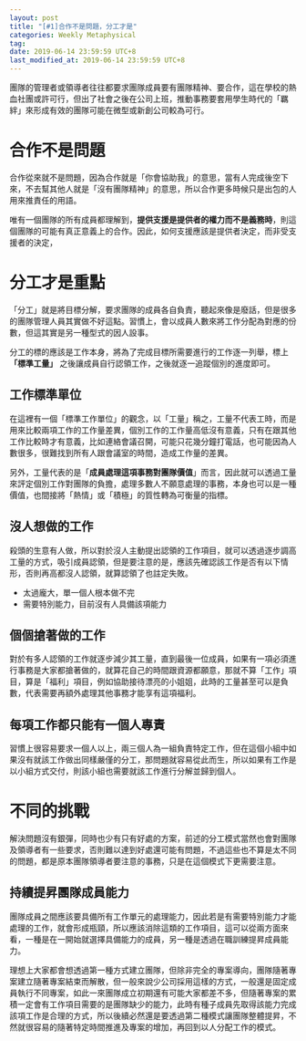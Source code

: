 ```yaml
---
layout: post
title: "[#1]合作不是問題，分工才是"
categories: Weekly Metaphysical
tag: 
date: 2019-06-14 23:59:59 UTC+8 
last_modified_at: 2019-06-14 23:59:59 UTC+8 
---
```


團隊的管理者或領導者往往都要求團隊成員要有團隊精神、要合作，這在學校的熱血社團或許可行，但出了社會之後在公司上班，推動事務要套用學生時代的「羈絆」來形成有效的團隊可能在微型或新創公司較為可行。

# 合作不是問題
合作從來就不是問題，因為合作就是「你會協助我」的意思，當有人完成後空下來，不去幫其他人就是「沒有團隊精神」的意思，所以合作更多時候只是出包的人用來推責任的用語。  

唯有一個團隊的所有成員都理解到，**提供支援是提供者的權力而不是義務時**，則這個團隊的可能有真正意義上的合作。因此，如何支援應該是提供者決定，而非受支援者的決定，

# 分工才是重點
「分工」就是將目標分解，要求團隊的成員各自負責，聽起來像是廢話，但是很多的團隊管理人員其實做不好這點。習慣上，會以成員人數來將工作分配為對應的份數，但這其實是另一種型式的因人設事。 

分工的標的應該是工作本身，將為了完成目標所需要進行的工作逐一列舉，標上 **「標準工量」** 之後讓成員自行認領工作，之後就逐一追蹤個別的進度即可。

## 工作標準單位
在這裡有一個「標準工作單位」的觀念，以「工量」稱之，工量不代表工時，而是用來比較兩項工作的工作量差異，個別工作的工作量高低沒有意義，只有在跟其他工作比較時才有意義，比如連絡會議召開，可能只花幾分鐘打電話，也可能因為人數很多，很難找到所有人跟會議室的時間，造成工作量的差異。

另外，工量代表的是「**成員處理這項事務對團隊價值**」而言，因此就可以透過工量來評定個別工作對團隊的負擔，處理多數人不願意處理的事務，本身也可以是一種價值，也間接將「熱情」或「積極」的質性轉為可衡量的指標。

## 沒人想做的工作
殺頭的生意有人做，所以對於沒人主動提出認領的工作項目，就可以透過逐步調高工量的方式，吸引成員認領，但是要注意的是，應該先確認該工作是否有以下情形，否則再高都沒人認領，就算認領了也註定失敗。
* 太過龐大，單一個人根本做不完
* 需要特別能力，目前沒有人具備該項能力

## 個個搶著做的工作
對於有多人認領的工作就逐步減少其工量，直到最後一位成員，如果有一項必須進行事務是大家都搶著做的，就算花自己的時間跟資源都願意，那就不算「工作」項目，算是「福利」項目，例如協助接待漂亮的小姐姐，此時的工量甚至可以是負數，代表需要再額外處理其他事務才能享有這項福利。

## 每項工作都只能有一個人專責
習慣上很容易要求一個人以上，兩三個人為一組負責特定工作，但在這個小組中如果沒有就該工作做出同樣嚴僅的分工，那問題就容易從此而生，所以如果有工作是以小組方式交付，則該小組也需要就該工作進行分解並歸到個人。

# 不同的挑戰
解決問題沒有銀彈，同時也少有只有好處的方案，前述的分工模式當然也會對團隊及領導者有一些要求，否則難以達到好處還可能有問題，不過這些也不算是太不同的問題，都是原本團隊領導者要注意的事務，只是在這個模式下更需要注意。

## 持續提昇團隊成員能力
團隊成員之間應該要具備所有工作單元的處理能力，因此若是有需要特別能力才能處理的工作，就會形成瓶頸，所以應該消除這類的工作項目，這可以從兩方面來看，一種是在一開始就選擇具備能力的成員，另一種是透過在職訓練提昇成員能力。  

理想上大家都會想透過第一種方式建立團隊，但除非完全的專案導向，團隊隨著專案建立隨著專案結束而解散，但一般來說少公司採用這樣的方式，一般還是固定成員執行不同專案，如此一來團隊成立初期還有可能大家都差不多，但隨著專案的累積一定會有工作項目需要的是團隊缺少的能力，此時有種子成員先取得該能力完成該項工作是合理的方式，所以後續必然還是要透過第二種模式讓團隊整體提昇，不然就很容易的隨著特定時間推進及專案的增加，再回到以人分配工作的模式。